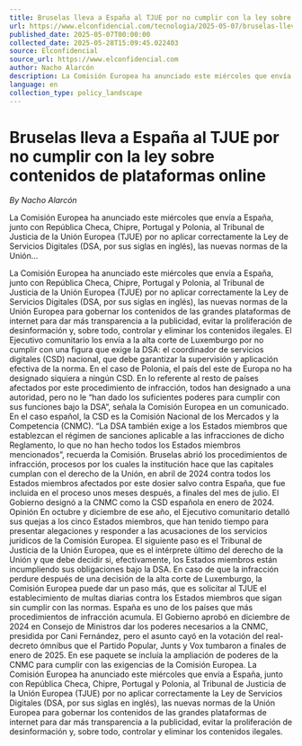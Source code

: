 ```yaml
---
title: Bruselas lleva a España al TJUE por no cumplir con la ley sobre contenidos de plataformas online
url: https://www.elconfidencial.com/tecnologia/2025-05-07/bruselas-lleva-espana-tjue-no-cumplir-ley-contenidos-plataformas-online_4123926/
published_date: 2025-05-07T00:00:00
collected_date: 2025-05-28T15:09:45.022403
source: Elconfidencial
source_url: https://www.elconfidencial.com
author: Nacho Alarcón
description: La Comisión Europea ha anunciado este miércoles que envía a España, junto con República Checa, Chipre, Portugal y Polonia, al Tribunal de Justicia de la Unión Europea (TJUE) por no aplicar correctamente la Ley de Servicios Digitales (DSA, por sus siglas en inglés), las nuevas normas de la Unión...
language: en
collection_type: policy_landscape
---
```


# Bruselas lleva a España al TJUE por no cumplir con la ley sobre contenidos de plataformas online

*By Nacho Alarcón*

La Comisión Europea ha anunciado este miércoles que envía a España, junto con República Checa, Chipre, Portugal y Polonia, al Tribunal de Justicia de la Unión Europea (TJUE) por no aplicar correctamente la Ley de Servicios Digitales (DSA, por sus siglas en inglés), las nuevas normas de la Unión...

La Comisión Europea ha anunciado este miércoles que envía a España, junto con República Checa, Chipre, Portugal y Polonia, al Tribunal de Justicia de la Unión Europea (TJUE) por no aplicar correctamente la Ley de Servicios Digitales (DSA, por sus siglas en inglés), las nuevas normas de la Unión Europea para gobernar los contenidos de las grandes plataformas de internet para dar más transparencia a la publicidad, evitar la proliferación de desinformación y, sobre todo, controlar y eliminar los contenidos ilegales. El Ejecutivo comunitario los envía a la alta corte de Luxemburgo por no cumplir con una figura que exige la DSA: el coordinador de servicios digitales (CSD) nacional, que debe garantizar la supervisión y aplicación efectiva de la norma. En el caso de Polonia, el país del este de Europa no ha designado siquiera a ningún CSD. En lo referente al resto de países afectados por este procedimiento de infracción, todos han designado a una autoridad, pero no le “han dado los suficientes poderes para cumplir con sus funciones bajo la DSA”, señala la Comisión Europea en un comunicado. En el caso español, la CSD es la Comisión Nacional de los Mercados y la Competencia (CNMC). “La DSA también exige a los Estados miembros que establezcan el régimen de sanciones aplicable a las infracciones de dicho Reglamento, lo que no han hecho todos los Estados miembros mencionados”, recuerda la Comisión. Bruselas abrió los procedimientos de infracción, procesos por los cuales la institución hace que las capitales cumplan con el derecho de la Unión, en abril de 2024 contra todos los Estados miembros afectados por este dosier salvo contra España, que fue incluida en el proceso unos meses después, a finales del mes de julio. El Gobierno designó a la CNMC como la CSD española en enero de 2024. Opinión En octubre y diciembre de ese año, el Ejecutivo comunitario detalló sus quejas a los cinco Estados miembros, que han tenido tiempo para presentar alegaciones y responder a las acusaciones de los servicios jurídicos de la Comisión Europea. El siguiente paso es el Tribunal de Justicia de la Unión Europea, que es el intérprete último del derecho de la Unión y que debe decidir si, efectivamente, los Estados miembros están incumpliendo sus obligaciones bajo la DSA. En caso de que la infracción perdure después de una decisión de la alta corte de Luxemburgo, la Comisión Europea puede dar un paso más, que es solicitar al TJUE el establecimiento de multas diarias contra los Estados miembros que sigan sin cumplir con las normas. España es uno de los países que más procedimientos de infracción acumula. El Gobierno aprobó en diciembre de 2024 en Consejo de Ministros dar los poderes necesarios a la CNMC, presidida por Cani Fernández, pero el asunto cayó en la votación del real-decreto ómnibus que el Partido Popular, Junts y Vox tumbaron a finales de enero de 2025. En ese paquete se incluía la ampliación de poderes de la CNMC para cumplir con las exigencias de la Comisión Europea. La Comisión Europea ha anunciado este miércoles que envía a España, junto con República Checa, Chipre, Portugal y Polonia, al Tribunal de Justicia de la Unión Europea (TJUE) por no aplicar correctamente la Ley de Servicios Digitales (DSA, por sus siglas en inglés), las nuevas normas de la Unión Europea para gobernar los contenidos de las grandes plataformas de internet para dar más transparencia a la publicidad, evitar la proliferación de desinformación y, sobre todo, controlar y eliminar los contenidos ilegales.